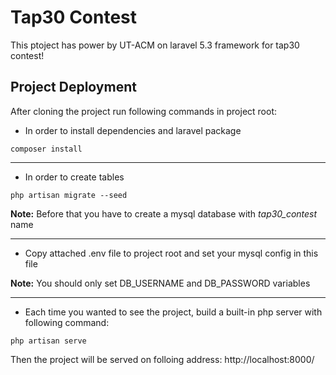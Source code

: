 # Tap30 Contest

This ptoject has power by UT-ACM on laravel 5.3 framework for tap30 contest! 

## Project Deployment

After cloning the project run following commands in project root:

* In order to install dependencies and laravel package
~~~
composer install
~~~~

---

* In order to create tables
~~~
php artisan migrate --seed
~~~
**Note:** Before that you have to create a mysql database with *tap30_contest* name

---

* Copy attached .env file to project root and set your mysql config in this file 

**Note:** You should only set DB_USERNAME and DB_PASSWORD variables

---

* Each time you wanted to see the project, build a built-in php server with following command:
~~~
php artisan serve
~~~
Then the project will be served on folloing address:
http://localhost:8000/
